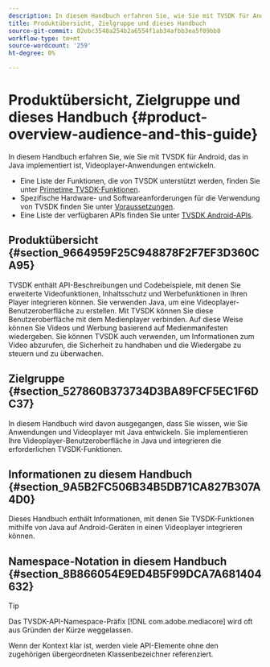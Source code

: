 ```yaml
---
description: In diesem Handbuch erfahren Sie, wie Sie mit TVSDK für Android, das in Java implementiert ist, Videoplayer-Anwendungen entwickeln.
title: Produktübersicht, Zielgruppe und dieses Handbuch
source-git-commit: 02ebc3548a254b2a6554f1ab34afbb3ea5f09bb8
workflow-type: tm+mt
source-wordcount: '259'
ht-degree: 0%

---
```


# Produktübersicht, Zielgruppe und dieses Handbuch {#product-overview-audience-and-this-guide}

In diesem Handbuch erfahren Sie, wie Sie mit TVSDK für Android, das in Java implementiert ist, Videoplayer-Anwendungen entwickeln.

<!--<a id="section_FC24E86A2E6442B8A3769160769BBDFA"></a>-->

* Eine Liste der Funktionen, die von TVSDK unterstützt werden, finden Sie unter [Primetime TVSDK-Funktionen](../../tvsdk-2.7-for-android/overview-prod-audience-guide/c-psdk-android-2.7-overview-of-the-player.md).
* Spezifische Hardware- und Softwareanforderungen für die Verwendung von TVSDK finden Sie unter [Voraussetzungen](../../tvsdk-2.7-for-android/c-psdk-android-2.7-requirements.md).
* Eine Liste der verfügbaren APIs finden Sie unter [TVSDK Android-APIs](https://help.adobe.com/en_US/primetime/api/psdk/javadoc_2.7/).

## Produktübersicht {#section_9664959F25C948878F2F7EF3D360CA95}

TVSDK enthält API-Beschreibungen und Codebeispiele, mit denen Sie erweiterte Videofunktionen, Inhaltsschutz und Werbefunktionen in Ihren Player integrieren können. Sie verwenden Java, um eine Videoplayer-Benutzeroberfläche zu erstellen. Mit TVSDK können Sie diese Benutzeroberfläche mit dem Medienplayer verbinden. Auf diese Weise können Sie Videos und Werbung basierend auf Medienmanifesten wiedergeben. Sie können TVSDK auch verwenden, um Informationen zum Video abzurufen, die Sicherheit zu handhaben und die Wiedergabe zu steuern und zu überwachen.

## Zielgruppe {#section_527860B373734D3BA89FCF5EC1F6DC37}

In diesem Handbuch wird davon ausgegangen, dass Sie wissen, wie Sie Anwendungen und Videoplayer mit Java entwickeln. Sie implementieren Ihre Videoplayer-Benutzeroberfläche in Java und integrieren die erforderlichen TVSDK-Funktionen.

## Informationen zu diesem Handbuch {#section_9A5B2FC506B34B5DB71CA827B307A4D0}

Dieses Handbuch enthält Informationen, mit denen Sie TVSDK-Funktionen mithilfe von Java auf Android-Geräten in einen Videoplayer integrieren können.

## Namespace-Notation in diesem Handbuch {#section_8B866054E9ED4B5F99DCA7A681404632}

>[!TIP]
>
>Das TVSDK-API-Namespace-Präfix [!DNL com.adobe.mediacore] wird oft aus Gründen der Kürze weggelassen.
>
>Wenn der Kontext klar ist, werden viele API-Elemente ohne den zugehörigen übergeordneten Klassenbezeichner referenziert.
